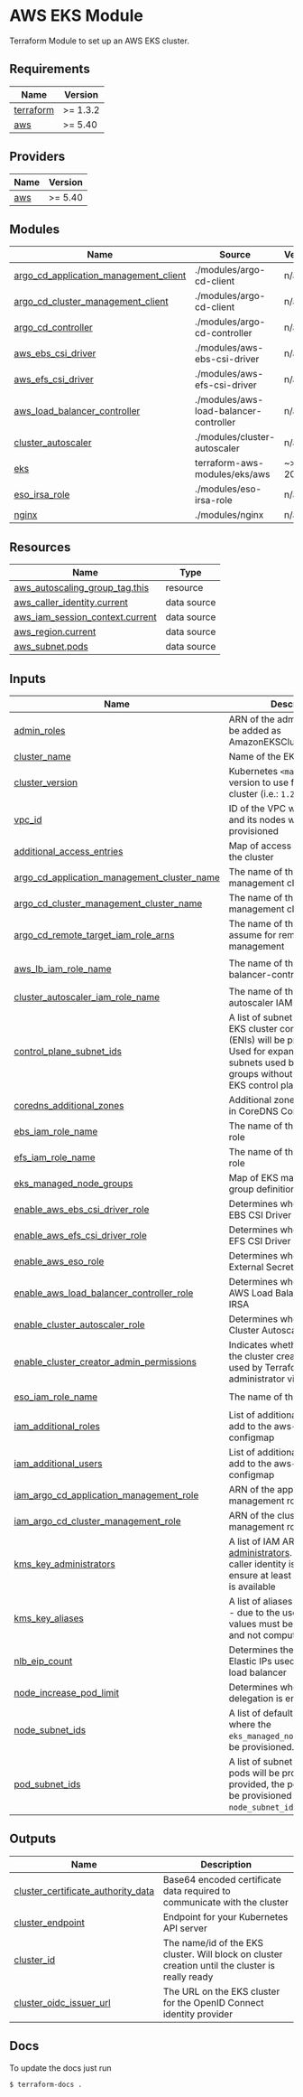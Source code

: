 # AWS EKS Module

Terraform Module to set up an AWS EKS cluster. 

<!-- BEGIN_TF_DOCS -->
## Requirements

| Name | Version |
|------|---------|
| <a name="requirement_terraform"></a> [terraform](#requirement\_terraform) | >= 1.3.2 |
| <a name="requirement_aws"></a> [aws](#requirement\_aws) | >= 5.40 |

## Providers

| Name | Version |
|------|---------|
| <a name="provider_aws"></a> [aws](#provider\_aws) | >= 5.40 |

## Modules

| Name | Source | Version |
|------|--------|---------|
| <a name="module_argo_cd_application_management_client"></a> [argo\_cd\_application\_management\_client](#module\_argo\_cd\_application\_management\_client) | ./modules/argo-cd-client | n/a |
| <a name="module_argo_cd_cluster_management_client"></a> [argo\_cd\_cluster\_management\_client](#module\_argo\_cd\_cluster\_management\_client) | ./modules/argo-cd-client | n/a |
| <a name="module_argo_cd_controller"></a> [argo\_cd\_controller](#module\_argo\_cd\_controller) | ./modules/argo-cd-controller | n/a |
| <a name="module_aws_ebs_csi_driver"></a> [aws\_ebs\_csi\_driver](#module\_aws\_ebs\_csi\_driver) | ./modules/aws-ebs-csi-driver | n/a |
| <a name="module_aws_efs_csi_driver"></a> [aws\_efs\_csi\_driver](#module\_aws\_efs\_csi\_driver) | ./modules/aws-efs-csi-driver | n/a |
| <a name="module_aws_load_balancer_controller"></a> [aws\_load\_balancer\_controller](#module\_aws\_load\_balancer\_controller) | ./modules/aws-load-balancer-controller | n/a |
| <a name="module_cluster_autoscaler"></a> [cluster\_autoscaler](#module\_cluster\_autoscaler) | ./modules/cluster-autoscaler | n/a |
| <a name="module_eks"></a> [eks](#module\_eks) | terraform-aws-modules/eks/aws | ~> 20.0 |
| <a name="module_eso_irsa_role"></a> [eso\_irsa\_role](#module\_eso\_irsa\_role) | ./modules/eso-irsa-role | n/a |
| <a name="module_nginx"></a> [nginx](#module\_nginx) | ./modules/nginx | n/a |

## Resources

| Name | Type |
|------|------|
| [aws_autoscaling_group_tag.this](https://registry.terraform.io/providers/hashicorp/aws/latest/docs/resources/autoscaling_group_tag) | resource |
| [aws_caller_identity.current](https://registry.terraform.io/providers/hashicorp/aws/latest/docs/data-sources/caller_identity) | data source |
| [aws_iam_session_context.current](https://registry.terraform.io/providers/hashicorp/aws/latest/docs/data-sources/iam_session_context) | data source |
| [aws_region.current](https://registry.terraform.io/providers/hashicorp/aws/latest/docs/data-sources/region) | data source |
| [aws_subnet.pods](https://registry.terraform.io/providers/hashicorp/aws/latest/docs/data-sources/subnet) | data source |

## Inputs

| Name | Description | Type | Default | Required |
|------|-------------|------|---------|:--------:|
| <a name="input_admin_roles"></a> [admin\_roles](#input\_admin\_roles) | ARN of the admin roles that will be added as AmazonEKSClusterAdminPolicy | `set(string)` | n/a | yes |
| <a name="input_cluster_name"></a> [cluster\_name](#input\_cluster\_name) | Name of the EKS cluster | `string` | n/a | yes |
| <a name="input_cluster_version"></a> [cluster\_version](#input\_cluster\_version) | Kubernetes `<major>.<minor>` version to use for the EKS cluster (i.e.: `1.22`) | `string` | n/a | yes |
| <a name="input_vpc_id"></a> [vpc\_id](#input\_vpc\_id) | ID of the VPC where the cluster and its nodes will be provisioned | `string` | n/a | yes |
| <a name="input_additional_access_entries"></a> [additional\_access\_entries](#input\_additional\_access\_entries) | Map of access entries to add to the cluster | `any` | `{}` | no |
| <a name="input_argo_cd_application_management_cluster_name"></a> [argo\_cd\_application\_management\_cluster\_name](#input\_argo\_cd\_application\_management\_cluster\_name) | The name of the application management cluster | `string` | `""` | no |
| <a name="input_argo_cd_cluster_management_cluster_name"></a> [argo\_cd\_cluster\_management\_cluster\_name](#input\_argo\_cd\_cluster\_management\_cluster\_name) | The name of the cluster management cluster | `string` | `""` | no |
| <a name="input_argo_cd_remote_target_iam_role_arns"></a> [argo\_cd\_remote\_target\_iam\_role\_arns](#input\_argo\_cd\_remote\_target\_iam\_role\_arns) | The name of the IAM roles to assume for remote cluster management | `set(string)` | `[]` | no |
| <a name="input_aws_lb_iam_role_name"></a> [aws\_lb\_iam\_role\_name](#input\_aws\_lb\_iam\_role\_name) | The name of the aws-load-balancer-controller IAM role | `string` | `"aws-load-balancer-controller"` | no |
| <a name="input_cluster_autoscaler_iam_role_name"></a> [cluster\_autoscaler\_iam\_role\_name](#input\_cluster\_autoscaler\_iam\_role\_name) | The name of the cluster-autoscaler IAM role | `string` | `"cluster-autoscaler"` | no |
| <a name="input_control_plane_subnet_ids"></a> [control\_plane\_subnet\_ids](#input\_control\_plane\_subnet\_ids) | A list of subnet IDs where the EKS cluster control plane (ENIs) will be provisioned. Used for expanding the pool of subnets used by nodes/node groups without replacing the EKS control plane | `list(string)` | `[]` | no |
| <a name="input_coredns_additional_zones"></a> [coredns\_additional\_zones](#input\_coredns\_additional\_zones) | Additional zones to be placed in CoreDNS Corefile. | `string` | `""` | no |
| <a name="input_ebs_iam_role_name"></a> [ebs\_iam\_role\_name](#input\_ebs\_iam\_role\_name) | The name of the ebs-csi IAM role | `string` | `"ebs-csi"` | no |
| <a name="input_efs_iam_role_name"></a> [efs\_iam\_role\_name](#input\_efs\_iam\_role\_name) | The name of the efs-csi IAM role | `string` | `"efs-csi"` | no |
| <a name="input_eks_managed_node_groups"></a> [eks\_managed\_node\_groups](#input\_eks\_managed\_node\_groups) | Map of EKS managed node group definitions to create | `any` | `{}` | no |
| <a name="input_enable_aws_ebs_csi_driver_role"></a> [enable\_aws\_ebs\_csi\_driver\_role](#input\_enable\_aws\_ebs\_csi\_driver\_role) | Determines whether to install EBS CSI Driver IRSA | `bool` | `false` | no |
| <a name="input_enable_aws_efs_csi_driver_role"></a> [enable\_aws\_efs\_csi\_driver\_role](#input\_enable\_aws\_efs\_csi\_driver\_role) | Determines whether to install EFS CSI Driver IRSA | `bool` | `false` | no |
| <a name="input_enable_aws_eso_role"></a> [enable\_aws\_eso\_role](#input\_enable\_aws\_eso\_role) | Determines whether to install External Secrets Operator IRSA | `bool` | `false` | no |
| <a name="input_enable_aws_load_balancer_controller_role"></a> [enable\_aws\_load\_balancer\_controller\_role](#input\_enable\_aws\_load\_balancer\_controller\_role) | Determines whether to install AWS Load Balancer Controller IRSA | `bool` | `false` | no |
| <a name="input_enable_cluster_autoscaler_role"></a> [enable\_cluster\_autoscaler\_role](#input\_enable\_cluster\_autoscaler\_role) | Determines whether to install Cluster Autoscaler IRSA | `bool` | `false` | no |
| <a name="input_enable_cluster_creator_admin_permissions"></a> [enable\_cluster\_creator\_admin\_permissions](#input\_enable\_cluster\_creator\_admin\_permissions) | Indicates whether or not to add the cluster creator (the identity used by Terraform) as an administrator via access entry | `bool` | `false` | no |
| <a name="input_eso_iam_role_name"></a> [eso\_iam\_role\_name](#input\_eso\_iam\_role\_name) | The name of the eso IAM role | `string` | `"eso-operator"` | no |
| <a name="input_iam_additional_roles"></a> [iam\_additional\_roles](#input\_iam\_additional\_roles) | List of additional roles maps to add to the aws-auth configmap | `list(any)` | `[]` | no |
| <a name="input_iam_additional_users"></a> [iam\_additional\_users](#input\_iam\_additional\_users) | List of additional user maps to add to the aws-auth configmap | `list(any)` | `[]` | no |
| <a name="input_iam_argo_cd_application_management_role"></a> [iam\_argo\_cd\_application\_management\_role](#input\_iam\_argo\_cd\_application\_management\_role) | ARN of the application management role | `string` | `null` | no |
| <a name="input_iam_argo_cd_cluster_management_role"></a> [iam\_argo\_cd\_cluster\_management\_role](#input\_iam\_argo\_cd\_cluster\_management\_role) | ARN of the cluster management role | `string` | `null` | no |
| <a name="input_kms_key_administrators"></a> [kms\_key\_administrators](#input\_kms\_key\_administrators) | A list of IAM ARNs for [key administrators](https://docs.aws.amazon.com/kms/latest/developerguide/key-policy-default.html#key-policy-default-allow-administrators). The current caller identity is always used to ensure at least one key admin is available | `list(string)` | `[]` | no |
| <a name="input_kms_key_aliases"></a> [kms\_key\_aliases](#input\_kms\_key\_aliases) | A list of aliases to create. Note - due to the use of `toset()`, values must be static strings and not computed values | `list(string)` | `[]` | no |
| <a name="input_nlb_eip_count"></a> [nlb\_eip\_count](#input\_nlb\_eip\_count) | Determines the number of Elastic IPs used on the network load balancer | `number` | `3` | no |
| <a name="input_node_increase_pod_limit"></a> [node\_increase\_pod\_limit](#input\_node\_increase\_pod\_limit) | Determines whether prefix delegation is enabled. | `bool` | `true` | no |
| <a name="input_node_subnet_ids"></a> [node\_subnet\_ids](#input\_node\_subnet\_ids) | A list of default subnet IDs where the `eks_managed_node_groups` will be provisioned. | `list(string)` | `[]` | no |
| <a name="input_pod_subnet_ids"></a> [pod\_subnet\_ids](#input\_pod\_subnet\_ids) | A list of subnet IDs where the pods will be provisioned. If not provided, the pods (ENIs) will be provisioned in the `node_subnet_ids` subnets. | `list(string)` | `[]` | no |

## Outputs

| Name | Description |
|------|-------------|
| <a name="output_cluster_certificate_authority_data"></a> [cluster\_certificate\_authority\_data](#output\_cluster\_certificate\_authority\_data) | Base64 encoded certificate data required to communicate with the cluster |
| <a name="output_cluster_endpoint"></a> [cluster\_endpoint](#output\_cluster\_endpoint) | Endpoint for your Kubernetes API server |
| <a name="output_cluster_id"></a> [cluster\_id](#output\_cluster\_id) | The name/id of the EKS cluster. Will block on cluster creation until the cluster is really ready |
| <a name="output_cluster_oidc_issuer_url"></a> [cluster\_oidc\_issuer\_url](#output\_cluster\_oidc\_issuer\_url) | The URL on the EKS cluster for the OpenID Connect identity provider |
<!-- END_TF_DOCS -->

## Docs

To update the docs just run
```shell
$ terraform-docs .
```